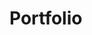 # Portfolio

<!--Challenges:

This has been an amazing journey thus far. Some of my biggest challenges were learning the material, trying to over come 
being a perfectionist and wanting everything I create to look and function its best.

Achievements:

In this process I have learned I really love the front-end aspect of development, and how it allows a lot more creativity.